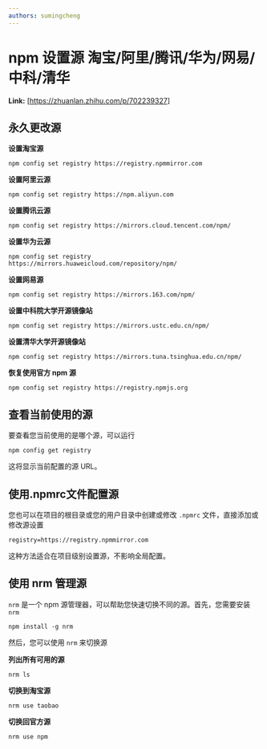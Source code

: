 ```yaml
---
authors: sumingcheng
---
```

# npm 设置源 淘宝/阿里/腾讯/华为/网易/中科/清华



 **Link:** [https://zhuanlan.zhihu.com/p/702239327]

## 永久更改源  

**设置淘宝源**

```
npm config set registry https://registry.npmmirror.com
```

**设置阿里云源**

```
npm config set registry https://npm.aliyun.com
```

**设置腾讯云源**

```
npm config set registry https://mirrors.cloud.tencent.com/npm/
```

**设置华为云源**

```
npm config set registry https://mirrors.huaweicloud.com/repository/npm/
```

**设置网易源**

```
npm config set registry https://mirrors.163.com/npm/
```

**设置中科院大学开源镜像站**

```
npm config set registry https://mirrors.ustc.edu.cn/npm/
```

**设置清华大学开源镜像站**

```
npm config set registry https://mirrors.tuna.tsinghua.edu.cn/npm/
```

**恢复使用官方 npm 源**

```
npm config set registry https://registry.npmjs.org
```
## 查看当前使用的源  

要查看您当前使用的是哪个源，可以运行

```
npm config get registry
```

这将显示当前配置的源 URL。

## 使用.npmrc文件配置源  

您也可以在项目的根目录或您的用户目录中创建或修改 `.npmrc` 文件，直接添加或修改源设置

```
registry=https://registry.npmmirror.com
```

这种方法适合在项目级别设置源，不影响全局配置。

## 使用 nrm 管理源  

`nrm` 是一个 npm 源管理器，可以帮助您快速切换不同的源。首先，您需要安装 `nrm`

```
npm install -g nrm
```

然后，您可以使用 `nrm` 来切换源

**列出所有可用的源**

```
nrm ls
```

**切换到淘宝源**

```
nrm use taobao
```

**切换回官方源**

```
nrm use npm
```
